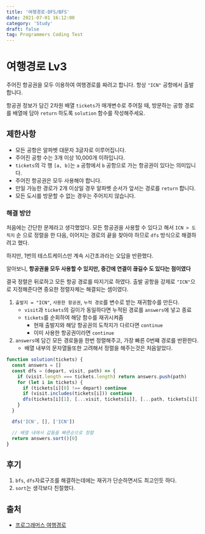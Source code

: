 ```yaml
---
title: '여행경로-DFS/BFS'
date: 2021-07-01 16:12:00
category: 'Study'
draft: false
tag: Programmers Coding Test
---
```


# 여행경로 Lv3

주어진 항공권을 모두 이용하여 여행경로를 짜려고 합니다. 항상 `"ICN"` 공항에서 출발합니다.

항공권 정보가 담긴 2차원 배열 `tickets`가 매개변수로 주어질 때, 방문하는 공항 경로를 배열에 담아 `return` 하도록 `solution` 함수를 작성해주세요.

## 제한사항

- 모든 공항은 알파벳 대문자 3글자로 이루어집니다.
- 주어진 공항 수는 3개 이상 10,000개 이하입니다.
- `tickets`의 각 행 `[a, b]`는 `a` 공항에서 `b` 공항으로 가는 항공권이 있다는 의미입니다.
- 주어진 항공권은 모두 사용해야 합니다.
- 만일 가능한 경로가 2개 이상일 경우 알파벳 순서가 앞서는 경로를 `return` 합니다.
- 모든 도시를 방문할 수 없는 경우는 주어지지 않습니다.

### 해결 방안

처음에는 간단한 문제라고 생각했었다.
모든 항공권을 사용할 수 있다고 해서 `ICN > 도칙지` 순 으로 정렬을 한 다음, 이어지는 경로의 끝을 찾아야 하므로 `dfs` 방식으로 해결하려고 했다.

하지만, 1번의 테스트케이스만 계속 시간초과라는 오답을 반환했다.

알아보니, **항공권을 모두 사용할 수 있지만, 중간에 연결이 끊길수 도 있다는 점이였다**

결국 정렬은 뒤로하고 모든 항공 경로를 따지기로 하였다. 출발 공항을 강제로 `"ICN"`으로 지정해준다면 중요한 정렬자체는 해결되는 셈이였다.

1. `출발지 = "ICN"`, `사용한 항공권`, `누적 경로`를 변수로 받는 재귀함수를 만든다.
   - `visit`과 `tickets`의 길이가 동일하다면 누적된 경로를 `answers`에 넣고 종료
   - `tickets`를 순회하여 해당 함수를 재귀시켜줌
     - 현재 출발지와 해당 항공권의 도착지가 다르다면 `continue`
     - 이미 사용한 항공권이라면 `continue`
2. `answers`에 담긴 모든 경로들을 한번 정렬해주고, 가장 빠른 0번쨰 경로를 반환한다.
   - 배열 내부의 문자열들또한 고려해서 정렬을 해주는것은 처음알았다.

```ts
function solution(tickets) {
  const answers = []
  const dfs = (depart, visit, path) => {
    if (visit.length === tickets.length) return answers.push(path)
    for (let i in tickets) {
      if (tickets[i][0] !== depart) continue
      if (visit.includes(tickets[i])) continue
      dfs(tickets[i][1], [...visit, tickets[i]], [...path, tickets[i][1]])
    }
  }

  dfs('ICN', [], ['ICN'])

  // 배열 내에서 값들을 빠른순으로 정렬
  return answers.sort()[0]
}
```

## 후기

1. `bfs`, `dfs`자료구조를 해결하는데에는 재귀가 단순하면서도 최고인듯 하다.
2. `sort`는 생각보다 친절했다.

## 출처

- [프로그래머스 여행경로](https://programmers.co.kr/learn/courses/30/lessons/43164?language=javascript)

